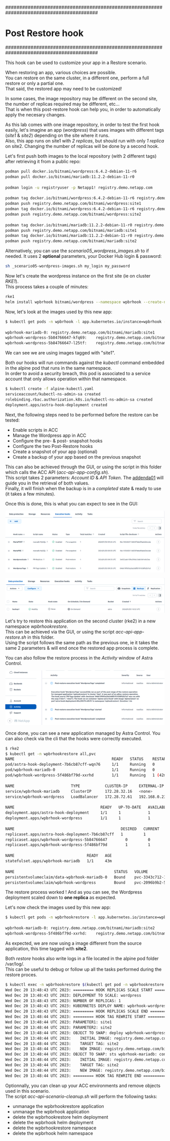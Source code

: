 #########################################################################################
# Post Restore hook
#########################################################################################

This hook can be used to customize your app in a Restore scenario.  

When restoring an app, various choices are possible.  
You can restore on the same cluster, in a different one, perform a full restore or only a partial one.  
That said, the restored app may need to be customized!  

In some cases, the image repository may be different on the second site, the number of replicas required may be different, etc...  
That is when this post-restore hook can help you, in order to automatically apply the necesary changes.

As this lab comes with one image repository, in order to test the first hook easily, let's imagine an app (_wordpress_) that uses images with different tags (_site1_ & _site2_) depending on the site where it runs.  
Also, this app runs on site1 with _2 replicas_, but should run with only _1 replica_ on site2. Changing the number of replicas will be done by a second hook.   

Let's first push both images to the local repository (with 2 different tags) after retrieving it from a public repo:
```bash
podman pull docker.io/bitnami/wordpress:6.4.2-debian-11-r6
podman pull docker.io/bitnami/mariadb:11.2.2-debian-11-r0

podman login -u registryuser -p Netapp1! registry.demo.netapp.com

podman tag docker.io/bitnami/wordpress:6.4.2-debian-11-r6 registry.demo.netapp.com/bitnami/wordpress:site1
podman push registry.demo.netapp.com/bitnami/wordpress:site1
podman tag docker.io/bitnami/wordpress:6.4.2-debian-11-r6 registry.demo.netapp.com/bitnami/wordpress:site2
podman push registry.demo.netapp.com/bitnami/wordpress:site2

podman tag docker.io/bitnami/mariadb:11.2.2-debian-11-r0 registry.demo.netapp.com/bitnami/mariadb:site1
podman push registry.demo.netapp.com/bitnami/mariadb:site1
podman tag docker.io/bitnami/mariadb:11.2.2-debian-11-r0 registry.demo.netapp.com/bitnami/mariadb:site2
podman push registry.demo.netapp.com/bitnami/mariadb:site2
```
Alternatively, you can use the _scenario05_wordpress_images.sh_ to if needed. It uses 2 **optional** parameters, your Docker Hub login & password:
```bash
sh _scenario05-wordpress-images.sh my_login my_password
```

Now let's create the wordpress instance on the first site (ie on cluster _RKE1_).  
This process takes a couple of minutes:  
```bash
rke1
helm install wpbrhook bitnami/wordpress --namespace wpbrhook --create-namespace -f helm-wordpress-values.yaml
```

Now, let's look at the images used by this new app:
```bash
$ kubectl get pods -n wpbrhook -l app.kubernetes.io/instance=wpbrhook -o=jsonpath='{range .items[*]}{"\n"}{.metadata.name}{":\t"}{.spec.containers[0].image}{end}'; echo

wpbrhook-mariadb-0:	registry.demo.netapp.com/bitnami/mariadb:site1
wpbrhook-wordpress-5b84766647-kfq69:	registry.demo.netapp.com/bitnami/wordpress:site1
wpbrhook-wordpress-5b84766647-l25tf:	registry.demo.netapp.com/bitnami/wordpress:site1
```
We can see we are using images tagged with "site1".  

Both our hooks will run commands against the _kubectl_ command embedded in the alpine pod that runs in the same namespace.  
In order to avoid a security breach, this pod is associated to a service account that only allows operation within that namespace.  
```bash
$ kubectl create -f alpine-kubectl.yaml
serviceaccount/kubectl-ns-admin-sa created
rolebinding.rbac.authorization.k8s.io/kubectl-ns-admin-sa created
deployment.apps/astra-hook-deployment created
```

Next, the following steps need to be performed before the restore can be tested:  
- Enable scripts in ACC
- Manage the Wordpress app in ACC
- Configure the pre- & post- snapshot hooks
- Configure the two Post-Restore hooks
- Create a snapshot of your app (optional)
- Create a backup of your app based on the previous snapshot

This can also be achieved through the GUI, or using the script in this folder which calls the ACC API (_acc-api-app-config.sh_).  
This script takes 2 parameters: _Account ID_ & _API Token_. The [addenda01](../../../Addendum/Addenda01/) will guide you in the retrieval of both values.  
Finally, it will finish when the backup is in a _completed_ state & ready to use (it takes a few minutes).  

Once this is done, this is what you can expect to see in the GUI:
<p align="center"><img src="../Images/SC05-1-hooks-list.png"></p>
<p align="center"><img src="../Images/SC05-1-backup-list.png"></p>

Let's try to restore this application on the second cluster (rke2) in a new namespace _wpbrhookrestore_.  
This can be achieved via the GUI, or using the script _acc-api-app-restore.sh_ in this folder.  
Using the script follows the same path as the previous one, ie it takes the same 2 parameters & will end once the restored app process is complete.  

You can also follow the restore process in the _Activity_ window of Astra Control.
<p align="center"><img src="../Images/SC05-1-activity.png"></p>

Once done, you can see a new application managed by Astra Control.
You can also check via the cli that the hooks were correctly executed.  
```bash
$ rke2
$ kubectl get -n wpbrhookrestore all,pvc
NAME                                           READY   STATUS    RESTARTS      AGE
pod/astra-hook-deployment-7b6cb87cff-wqn76     1/1     Running   0             43m
pod/wpbrhook-mariadb-0                         1/1     Running   0             43m
pod/wpbrhook-wordpress-5f486bf79d-xxrhd        1/1     Running   1 (42m ago)   43m

NAME                         TYPE           CLUSTER-IP     EXTERNAL-IP     PORT(S)                      AGE
service/wpbrhook-mariadb     ClusterIP      172.28.32.16   <none>          3306/TCP                     43m
service/wpbrhook-wordpress   LoadBalancer   172.28.72.61   192.168.0.232   80:30009/TCP,443:31750/TCP   43m

NAME                                      READY   UP-TO-DATE   AVAILABLE   AGE
deployment.apps/astra-hook-deployment     1/1     1            1           43m
deployment.apps/wpbrhook-wordpress        1/1     1            1           43m

NAME                                               DESIRED   CURRENT   READY   AGE
replicaset.apps/astra-hook-deployment-7b6cb87cff   1         1         1       43m
replicaset.apps/wpbrhook-wordpress-5b84766647        0         0         0       43m
replicaset.apps/wpbrhook-wordpress-5f486bf79d        1         1         1       43m

NAME                                READY   AGE
statefulset.apps/wpbrhook-mariadb   1/1     43m

NAME                                            STATUS   VOLUME                                     CAPACITY   ACCESS MODES   STORAGECLASS   AGE
persistentvolumeclaim/data-wpbrhook-mariadb-0   Bound    pvc-3343c712-1852-435e-8b01-1683c86c8e8a   8Gi        RWX            sc-nas-svm2    45m
persistentvolumeclaim/wpbrhook-wordpress        Bound    pvc-2096b9b2-5c74-4192-b7bc-40c3c615226e   10Gi       RWX            sc-nas-svm2    45m
```

The restore process worked !
And as you can see, the Wordpress deployment scaled down to **one replica** as expected.

Let's now check the images used by this new app:
```bash
$ kubectl get pods -n wpbrhookrestore -l app.kubernetes.io/instance=wpbrhook -o=jsonpath='{range .items[*]}{"\n"}{.metadata.name}{":\t"}{.spec.containers[0].image}{end}'; echo

wpbrhook-mariadb-0:	registry.demo.netapp.com/bitnami/mariadb:site2
wpbrhook-wordpress-5f486bf79d-xxrhd:	registry.demo.netapp.com/bitnami/wordpress:site2
```
As expected, we are now using a image different from the source application, this time tagged with **site2**.

Both _restore_ hooks also write logs in a file located in the alpine pod folder /var/log/.  
This can be useful to debug or follow up all the tasks performed during the restore proces.  
```bash
$ kubectl exec -n wpbrhookrestore $(kubectl get pod -n wpbrhookrestore -l app.kubernetes.io/name=scenario05 -o name) -- more /var/log/acc-logs-hooks.log
Wed Dec 20 13:48:43 UTC 2023: ========= HOOK REPLICAS SCALE START ===========
Wed Dec 20 13:48:43 UTC 2023: DEPLOYMENT TO SCALE: wordpress
Wed Dec 20 13:48:43 UTC 2023: NUMBER OF REPLICAS: 1
Wed Dec 20 13:48:43 UTC 2023: KUBERNETES DEPLOY NAME: wpbrhook-wordpress
Wed Dec 20 13:48:43 UTC 2023: ========= HOOK REPLICAS SCALE END ===========
Wed Dec 20 13:48:44 UTC 2023: ========= HOOK TAG REWRITE START ===========
Wed Dec 20 13:48:44 UTC 2023: PARAMETER1: site1
Wed Dec 20 13:48:44 UTC 2023: PARAMETER2: site2
Wed Dec 20 13:48:44 UTC 2023: OBJECT TO SWAP: deploy wpbrhook-wordpress : container 'wordpress'
Wed Dec 20 13:48:44 UTC 2023:    INITIAL IMAGE: registry.demo.netapp.com/bitnami/wordpress:site1
Wed Dec 20 13:48:44 UTC 2023:    TARGET TAG: site2
Wed Dec 20 13:48:44 UTC 2023:    NEW IMAGE: registry.demo.netapp.com/bitnami/wordpress:site2
Wed Dec 20 13:48:44 UTC 2023: OBJECT TO SWAP: sts wpbrhook-mariadb: container 'mariadb'
Wed Dec 20 13:48:44 UTC 2023:    INITIAL IMAGE: registry.demo.netapp.com/bitnami/mariadb:site1
Wed Dec 20 13:48:44 UTC 2023:    TARGET TAG: site2
Wed Dec 20 13:48:44 UTC 2023:    NEW IMAGE: registry.demo.netapp.com/bitnami/mariadb:site2
Wed Dec 20 13:48:44 UTC 2023: ========= HOOK TAG REWRITE END ===========
```

Optionnally, you can clean up your ACC environments and remove objects used in this scenario.  
The script _acc-api-scenario-cleanup.sh_ will perform the following tasks:
- unmanage the wpbrhookrestore application 
- unmanage the wpbrhook application
- delete the wpbrhookrestore helm deployment
- delete the wpbrhook helm deployment
- delete the wpbrhookrestore namespace
- delete the wpbrhook helm namespace
